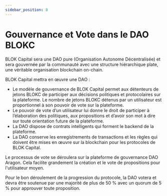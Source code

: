 ```yaml
---
sidebar_position: 8
---
```

# Gouvernance et Vote dans le DAO BLOKC

BLOK Capital sera une DAO pure (Organisation Autonome Décentralisée) et sera gouvernée par la communauté avec une structure hiérarchique plate, une véritable organisation blockchain on-chain.

BLOK Capital mettra en œuvre une DAO :

- Le modèle de gouvernance de BLOK Capital permet aux détenteurs de jetons BLOKC de participer aux décisions politiques et protocolaires sur la plateforme. Le nombre de jetons BLOKC détenus par un utilisateur est proportionnel à son pouvoir de vote sur la plateforme.
- Le pouvoir de vote d’un utilisateur lui donne le droit de participer à l’élaboration des politiques, aux propositions et d’avoir son mot à dire sur toute orientation future de la plateforme.
- La DAO dispose de contrats intelligents qui forment le backend de la plateforme.
- La DAO conserve les enregistrements de transactions et les règles qui doivent être mises en œuvre sur la blockchain pour les protocoles de BLOK Capital.

Le processus de vote se déroulera sur la plateforme de gouvernance DAO Aragon. Cela facilite grandement la création et le vote de propositions pour l'utilisateur moyen.

Pour le bon déroulement de la progression du protocole, la DAO votera et devra être soutenue par une majorité de plus de 50 % avec un quorum de 5 % pour approuver toute proposition.